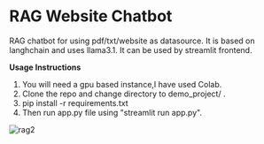 # RAG Website Chatbot 

RAG chatbot for using pdf/txt/website as datasource.
It is based on langhchain and uses llama3.1. 
It can be used by streamlit frontend.

****Usage Instructions****
1. You will need a gpu based instance,I have used Colab.
2. Clone the repo and change directory to demo_project/ .
3. pip install -r requirements.txt
4. Then run app.py file using "streamlit run app.py".






![rag2](https://github.com/nitishsingh41/rag_chatbot_api/assets/45527813/cf0bba50-6c08-4c13-a47e-2c3d0847ddc1)
